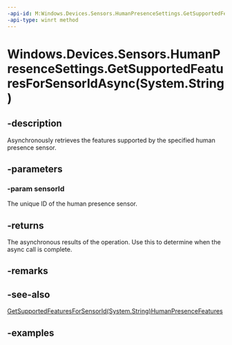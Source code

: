 ```yaml
---
-api-id: M:Windows.Devices.Sensors.HumanPresenceSettings.GetSupportedFeaturesForSensorIdAsync(System.String)
-api-type: winrt method
---
```


# Windows.Devices.Sensors.HumanPresenceSettings.GetSupportedFeaturesForSensorIdAsync(System.String)

<!--
public static Windows.Foundation.IAsyncOperation<Windows.Devices.Sensors.HumanPresenceFeatures> GetSupportedFeaturesForSensorIdAsync (string sensorId);
-->

## -description

Asynchronously retrieves the features supported by the specified human presence sensor.

## -parameters

### -param sensorId

The unique ID of the human presence sensor.

## -returns

The asynchronous results of the operation. Use this to determine when the async call is complete.

## -remarks

## -see-also

[GetSupportedFeaturesForSensorId(System.String)](humanpresencesettings_getsupportedfeaturesforsensorid_352962677.md)[HumanPresenceFeatures](humanpresencefeatures.md)

## -examples
